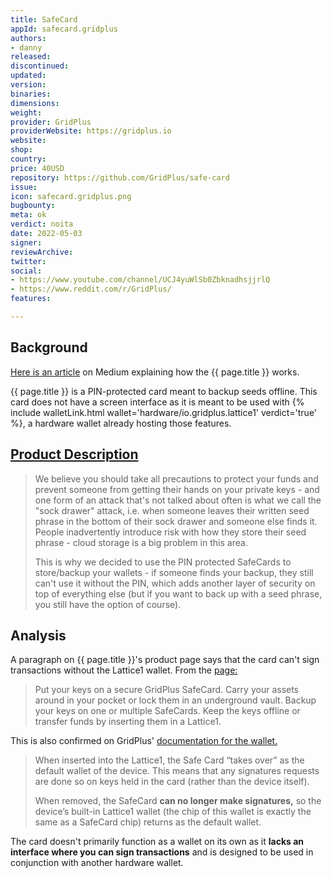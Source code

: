 ```yaml
---
title: SafeCard
appId: safecard.gridplus
authors:
- danny
released: 
discontinued: 
updated: 
version: 
binaries: 
dimensions: 
weight: 
provider: GridPlus
providerWebsite: https://gridplus.io
website: 
shop: 
country: 
price: 40USD
repository: https://github.com/GridPlus/safe-card
issue: 
icon: safecard.gridplus.png
bugbounty: 
meta: ok
verdict: noita
date: 2022-05-03
signer: 
reviewArchive: 
twitter: 
social:
- https://www.youtube.com/channel/UCJ4yuWlSb0ZbknadhsjjrlQ
- https://www.reddit.com/r/GridPlus/
features: 

---
```


## Background

[Here is an article](https://blog.gridplus.io/understanding-the-safecard-18fdd8722c7d) on Medium explaining how the {{ page.title }} works.

{{ page.title }} is a PIN-protected card meant to backup seeds offline. This card does not have a screen interface as it is meant to be used with {% include walletLink.html wallet='hardware/io.gridplus.lattice1' verdict='true' %}, a hardware wallet already hosting those features.

## [Product Description](https://docs.gridplus.io/introduction/introduction-to-safecards)

>  We believe you should take all precautions to protect your funds and prevent someone from getting their hands on your private keys - and one form of an attack that's not talked about often is what we call the "sock drawer" attack, i.e. when someone leaves their written seed phrase in the bottom of their sock drawer and someone else finds it. People inadvertently introduce risk with how they store their seed phrase - cloud storage is a big problem in this area.
>
> This is why we decided to use the PIN protected SafeCards to store/backup your wallets - if someone finds your backup, they still can't use it without the PIN, which adds another layer of security on top of everything else (but if you want to back up with a seed phrase, you still have the option of course).

## Analysis

A paragraph on {{ page.title }}'s product page says that the card can't sign transactions without the Lattice1 wallet. From the [page:](https://gridplus.io/products/safe-cards)

> Put your keys on a secure GridPlus SafeCard. Carry your assets around in your pocket or lock them in an underground vault. Backup your keys on one or multiple SafeCards. Keep the keys offline or transfer funds by inserting them in a Lattice1.

This is also confirmed on GridPlus' [documentation for the wallet.](https://docs.gridplus.io/introduction/introduction-to-safecards)

> When inserted into the Lattice1, the Safe Card “takes over” as the default wallet of the device. This means that any signatures requests are done so on keys held in the card (rather than the device itself). 
>
> When removed, the SafeCard **can no longer make signatures,** so the device’s built-in Lattice1 wallet (the chip of this wallet is exactly the same as a SafeCard chip) returns as the default wallet.

The card doesn't primarily function as a wallet on its own as it **lacks an interface where you can sign transactions** and is designed to be used in conjunction with another hardware wallet.

